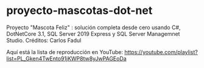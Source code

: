 # proyecto-mascotas-dot-net
Proyecto "Mascota Feliz" : solución completa desde cero usando C#, DotNetCore 3.1, SQL Server 2019 Express y SQL Server Managemnet Studio. Créditos: Carlos Fadul

Aquí está la lista de reproducción en YouTube: https://youtube.com/playlist?list=PL_Gken4TwEnto91jKWP8tw8yJwPAGEoDa
